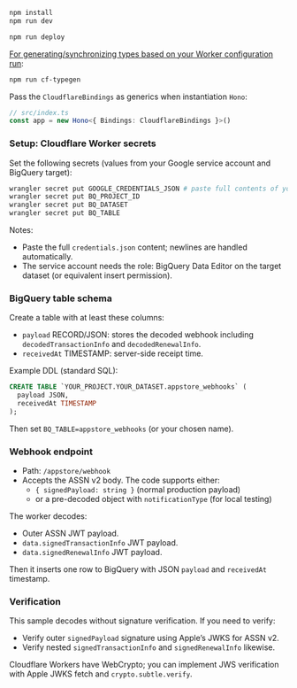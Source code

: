 ```txt
npm install
npm run dev
```

```txt
npm run deploy
```

[For generating/synchronizing types based on your Worker configuration run](https://developers.cloudflare.com/workers/wrangler/commands/#types):

```txt
npm run cf-typegen
```

Pass the `CloudflareBindings` as generics when instantiation `Hono`:

```ts
// src/index.ts
const app = new Hono<{ Bindings: CloudflareBindings }>()
```

### Setup: Cloudflare Worker secrets

Set the following secrets (values from your Google service account and BigQuery target):

```bash
wrangler secret put GOOGLE_CREDENTIALS_JSON # paste full contents of your credentials.json
wrangler secret put BQ_PROJECT_ID
wrangler secret put BQ_DATASET
wrangler secret put BQ_TABLE
```

Notes:
- Paste the full `credentials.json` content; newlines are handled automatically.
- The service account needs the role: BigQuery Data Editor on the target dataset (or equivalent insert permission).

### BigQuery table schema

Create a table with at least these columns:

- `payload` RECORD/JSON: stores the decoded webhook including `decodedTransactionInfo` and `decodedRenewalInfo`.
- `receivedAt` TIMESTAMP: server-side receipt time.

Example DDL (standard SQL):

```sql
CREATE TABLE `YOUR_PROJECT.YOUR_DATASET.appstore_webhooks` (
  payload JSON,
  receivedAt TIMESTAMP
);
```

Then set `BQ_TABLE=appstore_webhooks` (or your chosen name).

### Webhook endpoint

- Path: `/appstore/webhook`
- Accepts the ASSN v2 body. The code supports either:
  - `{ signedPayload: string }` (normal production payload)
  - or a pre-decoded object with `notificationType` (for local testing)

The worker decodes:
- Outer ASSN JWT payload.
- `data.signedTransactionInfo` JWT payload.
- `data.signedRenewalInfo` JWT payload.

Then it inserts one row to BigQuery with JSON `payload` and `receivedAt` timestamp.

### Verification

This sample decodes without signature verification. If you need to verify:
- Verify outer `signedPayload` signature using Apple’s JWKS for ASSN v2.
- Verify nested `signedTransactionInfo` and `signedRenewalInfo` likewise.

Cloudflare Workers have WebCrypto; you can implement JWS verification with Apple JWKS fetch and `crypto.subtle.verify`.
